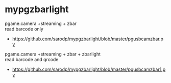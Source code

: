 # mypgzbarlight  
pgame.camera +streaming + zbar  
read barcode only  
* https://github.com/sarodp/mypgzbarlight/blob/master/pgusbcamzbar.py  
  
pgame.camera +streaming + zbar + zbarlight  
read barcode and qrcode  
* https://github.com/sarodp/mypgzbarlight/blob/master/pgusbcamzbar1.py   


